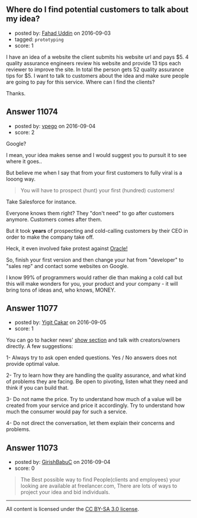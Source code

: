 ## Where do I find potential customers to talk about my idea?

- posted by: [Fahad Uddin](https://stackexchange.com/users/160083/fahad-uddin) on 2016-09-03
- tagged: `prototyping`
- score: 1

<p>I have an idea of a website the client submits his website url and pays $5. 4 quality assurance engineers review his website and provide 13 tips each reviewer to improve the site. In total the person gets 52 quality assurance tips for $5. I want to talk to customers about the idea and make sure people are going to pay for this service. Where can I find the clients?</p>

<p>Thanks.</p>



## Answer 11074

- posted by: [vpego](https://stackexchange.com/users/7073322/vpego) on 2016-09-04
- score: 2

<p>Google?</p>

<p>I mean, your idea makes sense and I would suggest you to pursuit it to see where it goes..</p>

<p>But believe me when I say that from your first customers to fully viral is a looong way.</p>

<blockquote>
  <p>You will have to prospect (hunt) your first (hundred) customers!</p>
</blockquote>

<p>Take Salesforce for instance.</p>

<p>Everyone knows them right? They "don't need" to go after customers anymore. Customers comes after them. </p>

<p>But it took <strong>years</strong> of prospecting and cold-calling customers by their CEO in order to make the company take off.</p>

<p>Heck, it even involved fake protest against <a href="http://www.businessinsider.com/marc-benioff-salesforcecom-chief-has-pulled-some-crazy-stunts-2012-3" rel="nofollow">Oracle!</a></p>

<p>So, finish your first version and then change your hat from "developer" to "sales rep" and contact some websites on Google.</p>

<p>I know 99% of programmers would rather die than making a cold call but this will make wonders for you, your product and your company - it will bring tons of ideas and, who knows, MONEY.</p>



## Answer 11077

- posted by: [Yigit Cakar](https://stackexchange.com/users/4989760/yigit-cakar) on 2016-09-05
- score: 1

<p>You can go to hacker news' <a href="https://news.ycombinator.com/show" rel="nofollow">show section</a> and talk with creators/owners directly. A few suggestions:</p>

<p>1- Always try to ask open ended questions. Yes / No answers does not provide optimal value.</p>

<p>2- Try to learn how they are handling the quality assurance, and what kind of problems they are facing. Be open to pivoting, listen what they need and think if you can build that. </p>

<p>3- Do not name the price. Try to understand how much of a value will be created from your service and price it accordingly. Try to understand how much the consumer would pay for such a service. </p>

<p>4- Do not direct the conversation, let them explain their concerns and problems. </p>



## Answer 11073

- posted by: [GirishBabuC](https://stackexchange.com/users/4092955/girishbabuc) on 2016-09-04
- score: 0

<blockquote>
  <p>The Best possible way to find People(clients and employees) your looking are available at freelancer.com, There are lots of ways to project your idea and bid individuals. </p>
</blockquote>




---

All content is licensed under the [CC BY-SA 3.0 license](https://creativecommons.org/licenses/by-sa/3.0/).
